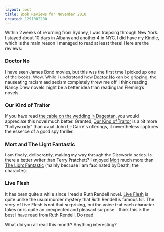 ```yaml
--- 
layout: post
title: Book Reviews for November 2010
created: 1291082280
---
```

<p>Within 2 weeks of returning from Sydney, I was traipsing through New York. I stayed about 10 days in Albany and another 4 in NYC. I did have my Kindle, which is the main reason I managed to read at least these! Here are the reviews: </p> 

<h3>Doctor No</h3>
<p>I have seen James Bond movies, but this was the first time I picked up one of the books. Wow. While I understand how <a href="http://www.amazon.com/gp/product/0142002038">Doctor No</a> can be gripping, the nauseating racism and sexism completely threw me off. I think reading Nancy Drew novels might be a better idea than reading Ian Fleming's novels. </p> 

<h3>Our Kind of Traitor</h3>
<p>If you have read <a href="http://www.nytimes.com/interactive/2010/11/28/world/20101128-cables-viewer.html#report/cables-06MOSCOW9533">the cable on the wedding in Dagestan</a>, you would appreciate this novel much better. Granted, <a href="http://www.amazon.ca/dp/0670064785/">Our Kind of Traitor</a> is a bit more "hollywoody" than usual John Le Carré's offerings, it nevertheless captures the essence of a good spy thriller.</p> 

<h3>Mort and The Light Fantastic</h3>
<p>I am finally, deliberately, making my way through the Discworld series. Is there a better writer than Terry Pratchett? I enjoyed <a href="http://www.amazon.ca/dp/0552131067/">Mort</a> much more than <a href="http://www.amazon.ca/dp/0552128481/">The Light Fantastic</a> (mainly because I am fascinated by Death, the character).</p> 


<h3>Live Flesh</h3>
<p>It has been quite a while since I read a Ruth Rendell novel. <a href="http://www.amazon.ca/dp/0394555449/">Live Flesh</a> is quite unlike the usual murder mystery that Ruth Rendell is famous for. The story of Live Flesh is not that surprising, but the voice that each character takes on is quite an unexpected and pleasant surprise. I think this is the best I have read from Ruth Rendell. Do read. </p>

<p>What did you all read this month? Anything interesting?</p>

